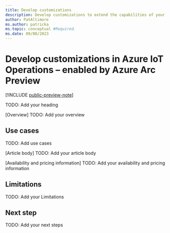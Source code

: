 ```yaml
---
title: Develop customizations
description: Develop customizations to extend the capabilities of your Azure IoT Operations solution. Learn how to use Dapr to customize Azure IoT MQ.
author: PatAltimore
ms.author: patricka
ms.topic: conceptual #Required.
ms.date: 09/08/2023
---
```


<!--
Remove all the comments in this template before you sign off or merge to the main branch.

This template provides the basic structure of a Feature availability article pattern. See the
[instructions - Feature availability](../level4/article-feature-availability.md) in the pattern
library.

You can provide feedback about this template at: https://aka.ms/patterns-feedback

-->

<!-- 1. H1 ------------------------------------------------------------------------------

Required: Use an H1 that includes the feature name and the product or service name.

-->

# Develop customizations in Azure IoT Operations – enabled by Azure Arc Preview

[!INCLUDE [public-preview-note](../includes/public-preview-note.md)]

TODO: Add your heading

<!-- 2. Overview ------------------------------------------------------------------------

Required: Lead with an overview that briefly describes what the feature does. Provide
links to more detailed information about the feature. Consider including a video or
image that provides a high-level view of how the feature works.

-->

[Overview]
TODO: Add your overview

<!-- 3. Use cases -----------------------------------------------------------------------

Optional: List a few key scenarios that you can use the feature in.

-->

## Use cases
TODO: Add use cases

<!-- 4. Article body --------------------------------------------------------------------

Required: In a series of H2 sections, provide basic information about how the feature
works. Consider including:

- A *Requirements* section. List the software, networking components, tools, and
product or service versions that you need to run the feature.
- A *Considerations* section. Explain which configuration settings to use to optimize
feature performance.
- Examples. Show practical ways to use the feature, or provide code for implementing
the feature.

-->

[Article body]
TODO: Add your article body

<!-- 5. Availability and pricing information --------------------------------------------

Optional: Discuss the feature's availability and pricing.

- If the feature isn't available in all regions, provide a link to a list of supported
regions.
- If customers are charged for using the feature, provide a link to pricing information.

Don't hard-code specific regions or costs. Instead, provide links to sites that manage
and maintain that information.

--->

[Availability and pricing information]
TODO: Add your availability and pricing information

<!-- 6. Limitations ---------------------------------------------------------------------

Optional: List the feature's constraints, limitations, and known issues in an H2
section. If possible, also include the following information:

- State that upcoming releases address the known issues.
- Describe workarounds for limitations.
- Discuss the environments that the feature works best in.

Use an H2 header of *Limitations* or *Known issues.*

--->

## Limitations
TODO: Add your Limitations

<!-- 7. Next steps ----------------------------------------------------------------------

Optional: In an H2 section called *Next steps*, list resources such as the following
types of material:

- A quickstart, get-started guide, or tutorial that explains how to get started with the
feature
- An overview of the product or service that the feature's a part of
- Reference information for the feature, product, or service

--->

## Next step
TODO: Add your next steps